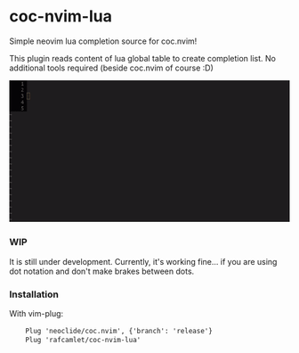 # coc-nvim-lua
Simple neovim lua completion source for coc.nvim!

This plugin reads content of lua global table to create completion list. No additional tools required (beside coc.nvim of course :D)

![Luapad print gif](/gifs/coc-nvim-lua.gif)

### WIP
It is still under development. Currently, it's working fine... if you are using dot notation and don't make brakes between dots.

### Installation

With vim-plug:

```
    Plug 'neoclide/coc.nvim', {'branch': 'release'}
    Plug 'rafcamlet/coc-nvim-lua'
```
